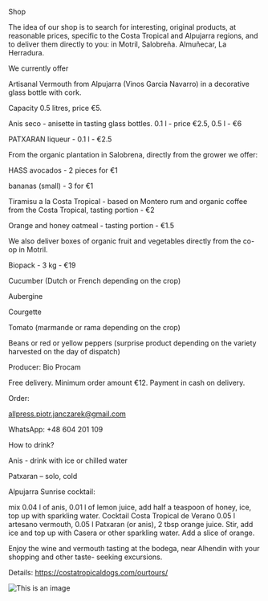 Shop

The idea of our shop is to search for interesting, original products, at reasonable prices, specific to the
Costa Tropical and Alpujarra regions, and to deliver them directly to you: in Motril, Salobreña.
Almuñecar, La Herradura.

We currently offer

Artisanal Vermouth from Alpujarra (Vinos Garcia Navarro) in a decorative glass bottle with cork.

Capacity 0.5 litres, price €5.

Anis seco - anisette in tasting glass bottles. 0.1 l - price €2.5, 0.5 l - €6

PATXARAN liqueur - 0.1 l - €2.5

From the organic plantation in Salobrena, directly from the grower we offer:

HASS avocados - 2 pieces for €1

bananas (small) - 3 for €1

Tiramisu a la Costa Tropical - based on Montero rum and organic coffee from the Costa Tropical, tasting
portion - €2

Orange and honey oatmeal - tasting portion - €1.5

We also deliver boxes of organic fruit and vegetables directly from the co-op in Motril.

Biopack - 3 kg - €19

Cucumber (Dutch or French depending on the crop)

Aubergine

Courgette

Tomato (marmande or rama depending on the crop)

Beans or red or yellow peppers (surprise product depending on the variety harvested on the day of
dispatch)

Producer: Bio Procam

Free delivery. Minimum order amount €12. Payment in cash on delivery.

Order:

allpress.piotr.janczarek@gmail.com

WhatsApp: +48 604 201 109

How to drink?

Anis - drink with ice or chilled water

Patxaran – solo, cold

Alpujarra Sunrise cocktail:

mix 0.04 l of anis, 0.01 l of lemon juice, add half a teaspoon of honey, ice, top up with sparkling water.
Cocktail Costa Tropical de Verano
0.05 l artesano vermouth, 0.05 l Patxaran (or anis), 2 tbsp orange juice. Stir, add ice and top up with
Casera or other sparkling water. Add a slice of orange.

Enjoy the wine and vermouth tasting at the bodega, near Alhendin with your shopping and other taste-
seeking excursions.

Details:
https://costatropicaldogs.com/ourtours/

![This is an image](/img/sklepik.jpeg)